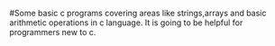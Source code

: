 #Some basic c programs covering areas like strings,arrays and basic arithmetic operations in c language.
It is going to be helpful for programmers new to c.
